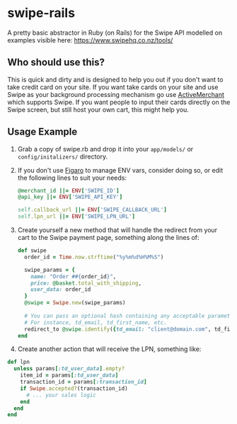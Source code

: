 # swipe-rails
A pretty basic abstractor in Ruby (on Rails) for the Swipe API modelled on examples visible here: https://www.swipehq.co.nz/tools/

## Who should use this?
This is quick and dirty and is designed to help you out if you don't want to take credit card on your site. If you want take cards on your site and use Swipe as your background processing mechanism go use [ActiveMerchant](https://github.com/Shopify/active_merchant) which supports Swipe. If you want people to input their cards directly on the Swipe screen, but still host your own cart, this might help you.

## Usage Example

1. Grab a copy of swipe.rb and drop it into your `app/models/` or `config/initalizers/` directory.
2. If you don't use [Figaro](https://github.com/laserlemon/figaro) to manage ENV vars, consider doing so, or edit the following lines to suit your needs:

    ```ruby
    @merchant_id ||= ENV['SWIPE_ID']
    @api_key ||= ENV['SWIPE_API_KEY'] 
    
    self.callback_url ||= ENV['SWIPE_CALLBACK_URL']
    self.lpn_url ||= ENV['SWIPE_LPN_URL']
    ```

3. Create yourself a new method that will handle the redirect from your cart to the Swipe payment page, something along the lines of:

    ```ruby
    def swipe
      order_id = Time.now.strftime("%y%m%d%H%M%S")
    
      swipe_params = {
        name: "Order ##{order_id}",
        price: @basket.total_with_shipping,
        user_data: order_id
      }
      @swipe = Swipe.new(swipe_params)
      
      # You can pass an optional hash containing any acceptable parameters to the identify command.
      # For instance, td_email, td_first_name, etc.
      redirect_to @swipe.identify({td_email: "client@domain.com", td_first_name:, @address.name})
    end
    ```

4. Create another action that will receive the LPN, something like:

  ```ruby
  def lpn
    unless params[:td_user_data].empty?
      item_id = params[:td_user_data]
      transaction_id = params[:transaction_id]
      if Swipe.accepted?(transaction_id)
        # ... your sales logic
      end
    end
  end
  ```
